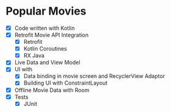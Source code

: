 # Popular Movies

- [X] Code written with Kotlin
- [X] Retrofit
Movie API Integration
    - [X] Retrofit
    - [X] Kotlin Coroutines
    - [X] RX Java
- [X] Live Data and View Model
- [X] UI with
    - [X] Data binding in movie screen and RecyclerView Adaptor
    - [X] Building UI with ConstraintLayout
- [X] Offline Movie Data with Room
- [X] Tests
    - [X] JUnit
